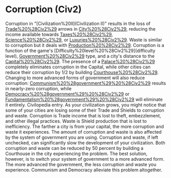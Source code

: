 # Corruption (Civ2)

 Corruption in "[Civilization%20II](Civilization II)" results in the loss of [Trade%20%28Civ2%29](Trade) arrows in [City%20%28Civ2%29](cities), reducing the income available towards [Taxes%20%28Civ2%29](Taxes), [Science%20%28Civ2%29](Science), or [Luxuries%20%28Civ2%29](Luxuries).
 Waste is similar to corruption but it deals with [Production%20%28Civ2%29](production).
Corruption is a function of the game's [Difficulty%20level%20%28Civ2%29](difficulty level), [Government%20%28Civ2%29](government) type, and a city's distance to the [Capital%20%28Civ2%29](Capital). The presence of a [Palace%20%28Civ2%29](Palace) completely eliminates corruption in the Capital, while other cities can reduce their corruption by 1/2 by building [Courthouse%20%28Civ2%29](Courthouses).
Changing to more advanced forms of government will also reduce corruption: [Communism%20%28government%29%20%28Civ2%29](Communism) results in nearly-zero corruption, while [Democracy%20%28government%29%20%28Civ2%29](Democracy) or [Fundamentalism%20%28government%29%20%28Civ2%29](Fundamentalism) will eliminate it entirely.
Civilopedia entry.
As your civilization grows, you might notice that some of your cities are losing some of their Trade and Shields to corruption and waste. Corruption is Trade income that is lost to theft, embezzlement, and other illegal practices. Waste is Shield production that is lost to inefficiency. The farther a city is from your capital, the more corruption and waste it experiences. The amount of corruption and waste is also affected by the system of government you are using.
Corruption and waste, if left unchecked, can significantly slow the development of your civilization. Both corruption and waste can be reduced by 50 percent by building a Courthouse in the city experiencing the problem. The best solution, however, is to switch your system of government to a more advanced form. The more advanced the government, the less corruption and waste you experience. Communism and Democracy alleviate this problem altogether.
